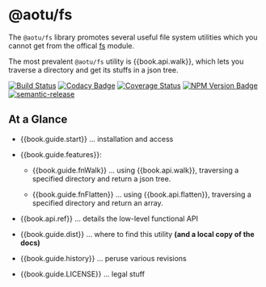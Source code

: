 # @aotu/fs

The `@aotu/fs` library promotes several useful file system
utilities which you cannot get from the offical [fs](https://nodejs.org/dist/latest-v8.x/docs/api/fs.html) module.

The most prevalent `@aotu/fs` utility is {{book.api.walk}},
which lets you traverse a directory and get its stuffs in a json tree.

<!--- Badges for CI Builds ---> 
[![Build Status](https://travis-ci.org/mamboer/fs.svg?branch=master)](https://travis-ci.org/mamboer/fs)
[![Codacy Badge](https://api.codacy.com/project/badge/Grade/bc05341458d04003b781d01c3e1feac8)](https://www.codacy.com/app/mamboer/fs?utm_source=github.com&amp;utm_medium=referral&amp;utm_content=mamboer/fs&amp;utm_campaign=Badge_Grade)
[![Coverage Status](https://coveralls.io/repos/github/mamboer/fs/badge.svg?branch=master)](https://coveralls.io/github/mamboer/fs?branch=master)
[![NPM Version Badge](https://img.shields.io/npm/v/@aotu/fs/latest.svg)](https://www.npmjs.com/package/@aotu/fs)
[![semantic-release](https://img.shields.io/badge/%20%20%F0%9F%93%A6%F0%9F%9A%80-semantic--release-e10079.svg)](https://github.com/semantic-release/semantic-release)

## At a Glance

- {{book.guide.start}} ... installation and access

- {{book.guide.features}}:

  - {{book.guide.fnWalk}} ... using {{book.api.walk}}, traversing a specified directory and return a json tree.

  - {{book.guide.fnFlatten}} ... using
    {{book.api.flatten}}, traversing a specified directory and return an array.

- {{book.api.ref}} ... details the low-level functional API

- {{book.guide.dist}} ... where to find this utility **(and a local
  copy of the docs)**

- {{book.guide.history}} ... peruse various revisions

- {{book.guide.LICENSE}} ... legal stuff
